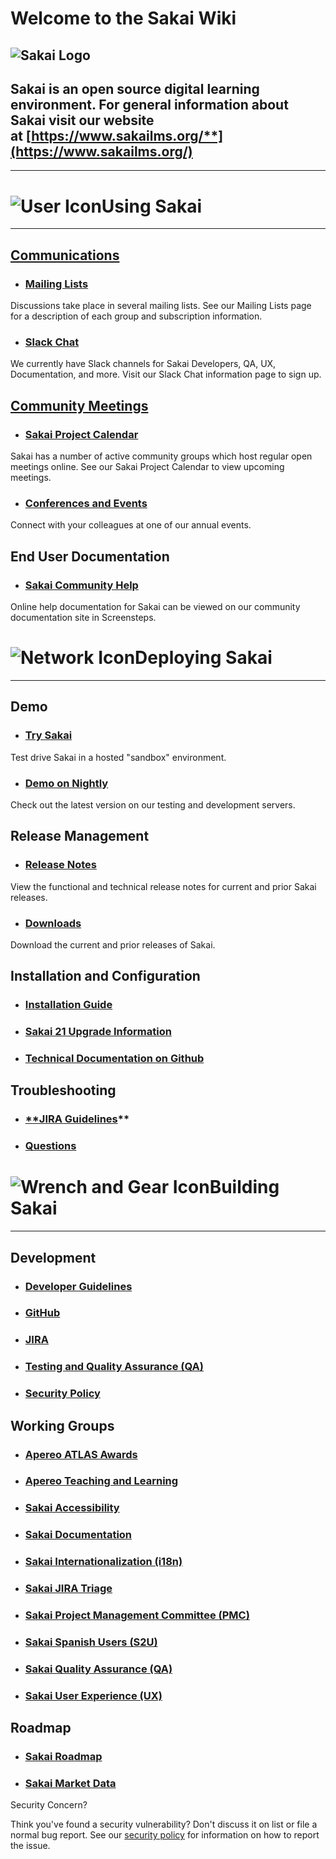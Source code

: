 # **Welcome to the Sakai Wiki**
## ![Sakai Logo](Aspose.Words.8e269e9b-941a-4abc-b72a-09898dfbfc29.001.jpeg "Sakai Logo")
## **Sakai is an open source digital learning environment. For general information about Sakai visit our website at [https://www.sakailms.org/**](https://www.sakailms.org/)**
-----
# ![User Icon](Aspose.Words.8e269e9b-941a-4abc-b72a-09898dfbfc29.002.png "Using Sakai")**Using Sakai**
-----
## [**Communications**](file:///C:/wiki/spaces/CONF/pages/17145202611/Communications)
- ### [**Mailing Lists**](file:///C:/wiki/spaces/CONF/pages/17145202619/Mailing+Lists)
Discussions take place in several mailing lists. See our Mailing Lists page for a description of each group and subscription information.
- ### [**Slack Chat**](file:///C:/wiki/spaces/CONF/pages/17145202621/Slack+Chat)
We currently have Slack channels for Sakai Developers, QA, UX, Documentation, and more. Visit our Slack Chat information page to sign up.
## [**Community Meetings**](file:///C:/wiki/spaces/CONF/pages/17145202608/Community+Meetings)
- ### [**Sakai Project Calendar**](file:///C:/wiki/spaces/CONF/pages/17145202598/Sakai+Project+Calendar)
Sakai has a number of active community groups which host regular open meetings online. See our Sakai Project Calendar to view upcoming meetings. 
- ### [**Conferences and Events**](file:///C:/wiki/spaces/CONF/pages/17145203011/Conferences+and+Events)
Connect with your colleagues at one of our annual events.
## **End User Documentation**
- ### [**Sakai Community Help**](https://sakai.screenstepslive.com/s)
Online help documentation for Sakai can be viewed on our community documentation site in Screensteps. 

# ![Network Icon](Aspose.Words.8e269e9b-941a-4abc-b72a-09898dfbfc29.002.png "Deploying Sakai")**Deploying Sakai**
-----
## **Demo**
- ### [**Try Sakai**](https://www.sakailms.org/try-sakai-lms-free)
Test drive Sakai in a hosted "sandbox" environment.
- ### [**Demo on Nightly**](http://nightly2.sakaiproject.org/)
Check out the latest version on our testing and development servers.
## **Release Management**
- ### [**Release Notes**](file:///C:/wiki/spaces/DOC/pages/17225318626/Release+Documentation)
View the functional and technical release notes for current and prior Sakai releases.
- ### [**Downloads**](file:///C:/wiki/spaces/DOC/pages/17281679656/Sakai+Release+Date+list)
Download the current and prior releases of Sakai.
## **Installation and Configuration**
- ### [**Installation Guide**](file:///C:/wiki/spaces/DOC/pages/17310646928/Sakai+21+Install+Guides)
- ### [**Sakai 21 Upgrade Information**](file:///C:/wiki/spaces/DOC/pages/17310646931/Sakai+21+Upgrade+Information)
- ### [**Technical Documentation on Github**](https://github.com/sakaiproject/sakai/wiki)
## **Troubleshooting**
- ### [**JIRA Guidelines](file:///C:/wiki/spaces/MGT/pages/13953859616/Sakai+Jira+Guidelines)** 
- ### [**Questions**](https://groups.google.com/a/apereo.org/forum/#!forum/sakai-production)
# ![Wrench and Gear Icon](Aspose.Words.8e269e9b-941a-4abc-b72a-09898dfbfc29.002.png "Building Sakai")**Building Sakai**
-----
## **Development**
- ### [**Developer Guidelines**](https://github.com/sakaiproject/sakai/blob/master/CONTRIBUTING.md)
- ### [**GitHub**](https://github.com/sakaiproject)
- ### [**JIRA**](https://sakaiproject.atlassian.net/)
- ### [**Testing and Quality Assurance (QA)**](file:///C:/wiki/spaces/QA/overview)
- ### [**Security Policy**](file:///C:/wiki/spaces/SECWG/overview)
## **Working Groups**
- ### [**Apereo ATLAS Awards**](file:///C:/wiki/spaces/PED/pages/2870804978/ATLAS+2018)
- ### [**Apereo Teaching and Learning**](file:///C:/wiki/spaces/PED/overview)
- ### [**Sakai Accessibility**](file:///C:/wiki/spaces/2ACC/overview)
- ### [**Sakai Documentation**](file:///C:/wiki/spaces/SakaiHelpDocs/overview)
- ### [**Sakai Internationalization (i18n)**](file:///C:/wiki/spaces/SPANISH/pages/26863536625/i18n+tools+status)
- ### [**Sakai JIRA Triage**](file:///C:/wiki/spaces/QA/pages/6869355020/Jira+Triage)
- ### [**Sakai Project Management Committee (PMC)**](file:///C:/wiki/spaces/PMC/overview)
- ### [**Sakai Spanish Users (S2U)**](file:///C:/wiki/spaces/SPANISH/overview)
- ### [**Sakai Quality Assurance (QA)**](file:///C:/wiki/spaces/QA/overview)
- ### [**Sakai User Experience (UX)**](file:///C:/wiki/spaces/UX/overview)
## **Roadmap**
- ### [**Sakai Roadmap**](file:///C:/wiki/spaces/REL/pages/1384677712/Sakai+Roadmap+2022-2024)
- ### [**Sakai Market Data**](file:///C:/wiki/spaces/WM/pages/10755441304)
Security Concern?

Think you've found a security vulnerability? Don't discuss it on list or file a normal bug report. See our [security policy](file:///C:/wiki/spaces/SECWG/overview) for information on how to report the issue.
